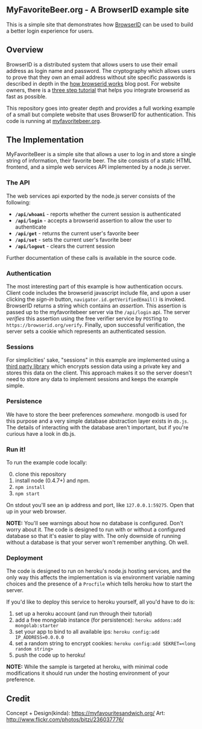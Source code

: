 ## MyFavoriteBeer.org - A BrowserID example site

This is a simple site that demonstrates how
[BrowserID](https://browserid.org) can be used to build a better login
experience for users.

## Overview

BrowserID is a distributed system that allows users to use their email
address as login name and password.  The cryptography which allows users
to prove that they own an email address without site specific passwords
is described in depth in the [how browserid works][] blog post.  For
website owners, there is a [three step tutorial][] that helps you integrate
browserid as fast as possible.

  [how browserid works]: http://lloyd.io/how-browserid-works
  [three step tutorial]: https://github.com/mozilla/browserid/wiki/How-to-Use-BrowserID-on-Your-Site

This repository goes into greater depth and provides a full working example of 
a small but complete website that uses BrowserID for authentication.  This
code is running at [myfavoritebeer.org](http://myfavoritebeer.org).

## The Implementation

MyFavoriteBeer is a simple site that allows a user to log in and store a single string
of information, their favorite beer.  The site consists of a static HTML frontend, and
a simple web services API implemented by a node.js server.

### The API

The web services api exported by the node.js server consists of the following:

  * **`/api/whoami`** - reports whether the current session is authenticated
  * **`/api/login`** - accepts a browserid assertion to allow the user to authenticate
  * **`/api/get`** - returns the current user's favorite beer
  * **`/api/set`** - sets the current user's favorite beer
  * **`/api/logout`** - clears the current session

Further documentation of these calls is available in the source code. 

### Authentication

The most interesting part of this example is how authentication occurs.  Client code
includes the browserid javascript include file, and upon a user clicking the *sign-in*
button, `navigator.id.getVerifiedEmail()` is invoked.  BrowserID returns a string 
which contains an *assertion*.  This assertion is passed up to the myfavoritebeer server
via the `/api/login` api.  The server *verifies* this assertion using the free 
verifier service by `POST`ing to `https://browserid.org/verify`.  Finally, upon successful
verification, the server sets a cookie which represents an authenticated session.

### Sessions

For simplicities' sake, "sessions" in this example are implemented using a
[third party library](https://github.com/jpallen/connect-cookie-session) which encrypts
session data using a private key and stores this data on the client.  This approach 
makes it so the server doesn't need to store any data to implement sessions and 
keeps the example simple.

### Persistence

We have to store the beer preferences *somewhere*.  mongodb is used for this purpose and
a very simple database abstraction layer exists in `db.js`.  The details of interacting
with the database aren't important, but if you're curious have a look in db.js.

### Run it!

To run the example code locally:

  0. clone this repository 
  1. install node (0.4.7+) and npm.
  2. `npm install`
  3. `npm start`

On stdout you'll see an ip address and port, like `127.0.0.1:59275`.  Open that
up in your web browser.

**NOTE:** You'll see warnings about how no database is configured.  Don't worry about
it.  The code is designed to run with or without a configured database so that it's 
easier to play with.  The only downside of running without a database is that your
server won't remember anything.  Oh well.

### Deployment

The code is designed to run on heroku's node.js hosting services, and the only way 
this affects the implementation is via environment variable naming choices and 
the presence of a `Procfile` which tells heroku how to start the server.

If you'd like to deploy this service to heroku yourself, all you'd have to do is:

  1. set up a heroku account (and run through their tutorial)
  2. add a free mongolab instance (for persistence): `heroku addons:add mongolab:starter`
  3. set your app to bind to all available ips: `heroku config:add IP_ADDRESS=0.0.0.0`
  4. set a random string to encrypt cookies: `heroku config:add SEKRET=<long random string>`
  5. push the code up to heroku!

**NOTE:**  While the sample is targeted at heroku, with minimal code modifications it
should run under the hosting environment of your preference.

## Credit

Concept + Design(kinda): https://myfavouritesandwich.org/
Art:                     http://www.flickr.com/photos/bitzi/236037776/
